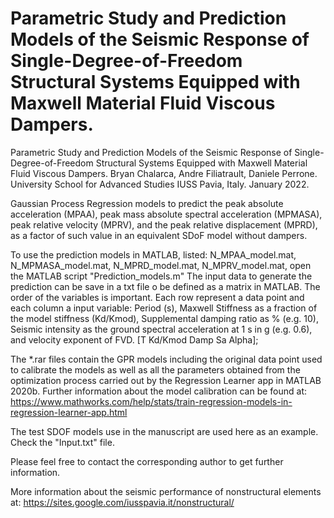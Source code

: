 # Parametric Study and Prediction Models of the Seismic Response of Single-Degree-of-Freedom Structural Systems Equipped with Maxwell Material Fluid Viscous Dampers. 

Parametric Study and Prediction Models of the Seismic Response of
Single-Degree-of-Freedom Structural Systems Equipped with Maxwell Material Fluid Viscous Dampers.
Bryan Chalarca, Andre Filiatrault, Daniele Perrone.
University School for Advanced Studies IUSS Pavia, Italy.
January 2022.

Gaussian Process Regression models to predict the peak absolute
acceleration (MPAA), peak mass absolute spectral acceleration (MPMASA),
peak relative velocity (MPRV), and the peak relative displacement (MPRD),
as a factor of such value in an equivalent SDoF model without dampers.

To use the prediction models in MATLAB, listed:
N_MPAA_model.mat, N_MPMASA_model.mat, N_MPRD_model.mat, N_MPRV_model.mat,
open the MATLAB script "Prediction_models.m"
The input data to generate the prediction can be save in a txt file o be defined as
a matrix in MATLAB. The order of the variables is important. Each row represent a data point
and each column a input variable: Period (s), Maxwell Stiffness as a fraction of the model
stiffness (Kd/Kmod), Supplemental damping ratio as % (e.g. 10), Seismic intensity as the ground spectral
acceleration at 1 s in g (e.g. 0.6), and velocity exponent of FVD. [T Kd/Kmod Damp Sa Alpha];

The *.rar files contain the GPR models including the original data point used to calibrate the models
as well as all the parameters obtained from the optimization process carried out by the Regression Learner app
in MATLAB 2020b. Further information about the model calibration can be found at:
https://www.mathworks.com/help/stats/train-regression-models-in-regression-learner-app.html

The test SDOF models use in the manuscript are used here as an example. Check the "Input.txt" file.

Please feel free to contact the corresponding author to get further information.

More information about the seismic performance of nonstructural elements at:
https://sites.google.com/iusspavia.it/nonstructural/
